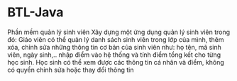 # BTL-Java
Phần mềm quản lý sinh viên
Xây dựng một ứng dụng quản lý sinh viên trong đó:
Giáo viên có thể quản lý danh sách sinh viên trong lớp của mình, thêm xóa, chỉnh sửa những thông tin cơ bản của sinh viên như: họ tên, mã sinh viên, ngày sinh,.. nhập điểm vào hệ thống và tính điểm tổng kết cho từng học sinh.
Học sinh có thể xem được các thông tin cá nhân và điểm, không có quyền chỉnh sửa hoặc thay đổi thông tin

